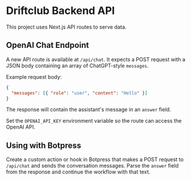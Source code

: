 # Driftclub Backend API

This project uses Next.js API routes to serve data.

## OpenAI Chat Endpoint

A new API route is available at `/api/chat`.  It expects a POST request with a JSON body containing an array of ChatGPT-style `messages`.

Example request body:

```json
{
  "messages": [{ "role": "user", "content": "Hello" }]
}
```

The response will contain the assistant's message in an `answer` field.

Set the `OPENAI_API_KEY` environment variable so the route can access the OpenAI API.

## Using with Botpress

Create a custom action or hook in Botpress that makes a POST request to `/api/chat` and sends the conversation messages.  Parse the `answer` field from the response and continue the workflow with that text.


